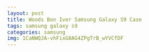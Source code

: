```yaml
---
layout: post
title: Woods Bon Iver Samsung Galaxy S9 Case
tags: samsung galaxy s9
categories: samsung
img: 1CaNWQJA-vhFixG8AG4ZPgTrB_wYVCfDF
---
```

